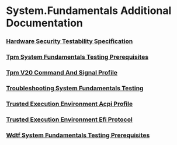 # System.Fundamentals Additional Documentation
### [Hardware Security Testability Specification](testref/hardware_security_testability_specification.md.md)
### [Tpm System Fundamentals Testing Prerequisites](testref/tpm_system_fundamentals_testing_prerequisites.md.md)
### [Tpm V20 Command And Signal Profile](testref/tpm_v20_command_and_signal_profile.md.md)
### [Troubleshooting System Fundamentals Testing](testref/troubleshooting_system_fundamentals_testing.md.md)
### [Trusted Execution Environment Acpi Profile](testref/trusted_execution_environment_acpi_profile.md.md)
### [Trusted Execution Environment Efi Protocol](testref/trusted_execution_environment_efi_protocol.md.md)
### [Wdtf System Fundamentals Testing Prerequisites](testref/wdtf_system_fundamentals_testing_prerequisites.md.md)
